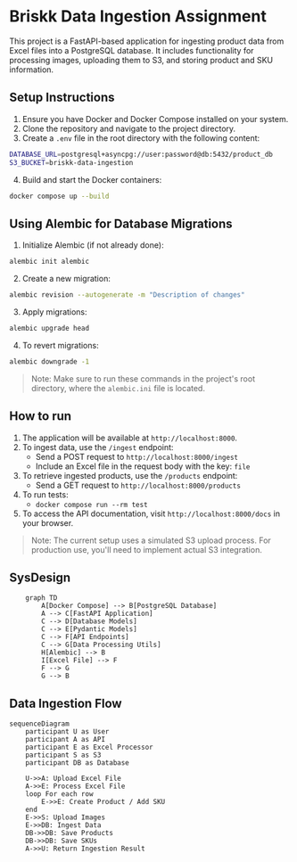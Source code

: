 # Briskk Data Ingestion Assignment

This project is a FastAPI-based application for ingesting product data from Excel files into a PostgreSQL database. It includes functionality for processing images, uploading them to S3, and storing product and SKU information.

## Setup Instructions
1. Ensure you have Docker and Docker Compose installed on your system.
2. Clone the repository and navigate to the project directory.
3. Create a `.env` file in the root directory with the following content:
```bash
DATABASE_URL=postgresql+asyncpg://user:password@db:5432/product_db
S3_BUCKET=briskk-data-ingestion
```
4. Build and start the Docker containers:
```bash
docker compose up --build
```

## Using Alembic for Database Migrations

1. Initialize Alembic (if not already done):
```bash
alembic init alembic
```
2. Create a new migration:
```bash
alembic revision --autogenerate -m "Description of changes"
```
3. Apply migrations:
```bash
alembic upgrade head
```
4. To revert migrations:
```bash
alembic downgrade -1
```

> Note: Make sure to run these commands in the project's root directory, where the `alembic.ini` file is located.

## How to run
1. The application will be available at `http://localhost:8000`.
2. To ingest data, use the `/ingest` endpoint:
    - Send a POST request to `http://localhost:8000/ingest`
    - Include an Excel file in the request body with the key: `file`
3. To retrieve ingested products, use the `/products` endpoint:
    - Send a GET request to `http://localhost:8000/products`
4. To run tests:
    - `docker compose run --rm test`
5. To access the API documentation, visit `http://localhost:8000/docs` in your browser.

> Note: The current setup uses a simulated S3 upload process. For production use, you'll need to implement actual S3 integration.

## SysDesign
```mermaid
    graph TD
        A[Docker Compose] --> B[PostgreSQL Database]
        A --> C[FastAPI Application]
        C --> D[Database Models]
        C --> E[Pydantic Models]
        C --> F[API Endpoints]
        C --> G[Data Processing Utils]
        H[Alembic] --> B
        I[Excel File] --> F
        F --> G
        G --> B
```

## Data Ingestion Flow
```mermaid
sequenceDiagram
    participant U as User
    participant A as API
    participant E as Excel Processor
    participant S as S3
    participant DB as Database

    U->>A: Upload Excel File
    A->>E: Process Excel File
    loop For each row
        E->>E: Create Product / Add SKU
    end
    E->>S: Upload Images
    E->>DB: Ingest Data
    DB->>DB: Save Products
    DB->>DB: Save SKUs
    A->>U: Return Ingestion Result
```
